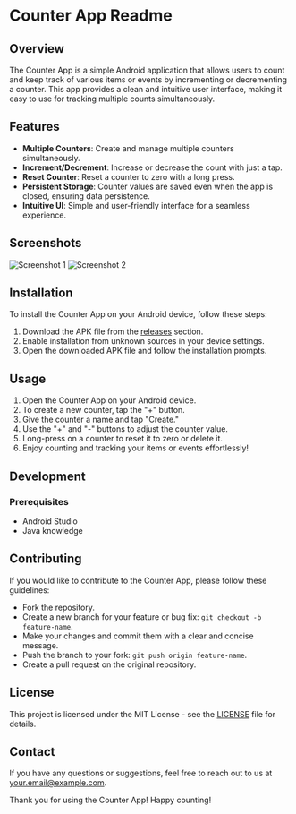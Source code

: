 # Counter App Readme

## Overview
The Counter App is a simple Android application that allows users to count and keep track of various items or events by incrementing or decrementing a counter. This app provides a clean and intuitive user interface, making it easy to use for tracking multiple counts simultaneously.

## Features
- **Multiple Counters**: Create and manage multiple counters simultaneously.
- **Increment/Decrement**: Increase or decrease the count with just a tap.
- **Reset Counter**: Reset a counter to zero with a long press.
- **Persistent Storage**: Counter values are saved even when the app is closed, ensuring data persistence.
- **Intuitive UI**: Simple and user-friendly interface for a seamless experience.

## Screenshots
![Screenshot 1](screenshots/screenshot1.png)
![Screenshot 2](screenshots/screenshot2.png)

## Installation
To install the Counter App on your Android device, follow these steps:
1. Download the APK file from the [releases](https://github.com/yourusername/counter-app/releases) section.
2. Enable installation from unknown sources in your device settings.
3. Open the downloaded APK file and follow the installation prompts.

## Usage
1. Open the Counter App on your Android device.
2. To create a new counter, tap the "+" button.
3. Give the counter a name and tap "Create."
4. Use the "+" and "-" buttons to adjust the counter value.
5. Long-press on a counter to reset it to zero or delete it.
6. Enjoy counting and tracking your items or events effortlessly!

## Development
### Prerequisites
- Android Studio
- Java knowledge


## Contributing
If you would like to contribute to the Counter App, please follow these guidelines:
- Fork the repository.
- Create a new branch for your feature or bug fix: `git checkout -b feature-name`.
- Make your changes and commit them with a clear and concise message.
- Push the branch to your fork: `git push origin feature-name`.
- Create a pull request on the original repository.

## License
This project is licensed under the MIT License - see the [LICENSE](LICENSE) file for details.

## Contact
If you have any questions or suggestions, feel free to reach out to us at your.email@example.com.

Thank you for using the Counter App! Happy counting!
